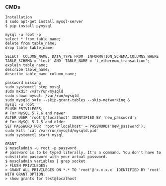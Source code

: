 ### CMDs
    Installation
    $ sudo apt-get install mysql-server
    $ pip install pymysql
    
    mysql -u root -p
    select * from table_name;
    delete from table_name;
    drop table table_name;
    
    SELECT  COLUMN_NAME, DATA_TYPE FROM  INFORMATION_SCHEMA.COLUMNS WHERE  TABLE_SCHEMA = 'test' AND  TABLE_NAME = 't_ethereum_transaction';
    explain table_name;
    describe table_name;
    describe table_name column_name;
    
    password missing
    sudo systemctl stop mysql
    sudo mkdir /var/run/mysqld
    sudo chown mysql: /var/run/mysqld
    sudo mysqld_safe --skip-grant-tables --skip-networking &
    mysql -u root
    FLUSH PRIVILEGES;
    # For MySQL 5.7.6 and newer
    ALTER USER 'root'@'localhost' IDENTIFIED BY 'new_password';
    # For MySQL 5.7.5 and older
    SET PASSWORD FOR 'root'@'localhost' = PASSWORD('new_password');
    sudo kill `cat /var/run/mysqld/mysqld.pid`
    sudo systemctl start mysql

    GRANT
    $ mysqladmin -u root -p password
    # password is to be typed literally. It's a command. You don't have to substitute password with your actual password.
    $ mysqladmin variables | grep socket
    > FLUSH PRIVILEGES;
    > GRANT ALL PRIVILEGES ON *.* TO 'root'@'x.x.x.x' IDENTIFIED BY 'root'  WITH GRANT OPTION;
    > show grants for test@localhost

